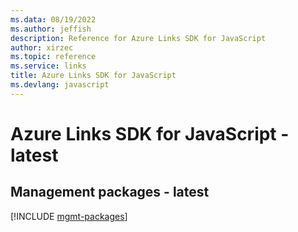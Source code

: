 ```yaml
---
ms.data: 08/19/2022
ms.author: jeffish
description: Reference for Azure Links SDK for JavaScript
author: xirzec
ms.topic: reference
ms.service: links
title: Azure Links SDK for JavaScript
ms.devlang: javascript
---
```

# Azure Links SDK for JavaScript - latest

## Management packages - latest
[!INCLUDE [mgmt-packages](links-mgmt-index.md)]